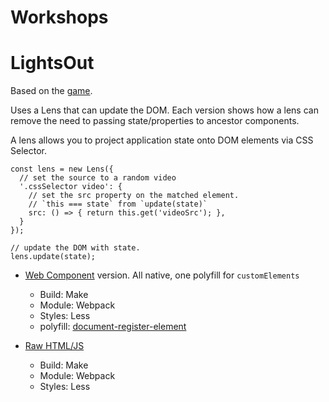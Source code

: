 # Workshops


# LightsOut
Based on the [game](https://en.wikipedia.org/wiki/Lights_Out_(game)).

Uses a Lens that can update the DOM. Each version shows how a lens can remove the need to passing state/properties to ancestor components.

A lens allows you to project application state onto DOM elements via CSS Selector.
```
const lens = new Lens({
  // set the source to a random video
  '.cssSelector video': {
    // set the src property on the matched element.
    // `this === state` from `update(state)`
    src: () => { return this.get('videoSrc'); },
  }  
});

// update the DOM with state.
lens.update(state);
```


* [Web Component](https://github.com/ripter/Workshops/tree/custom_element/lightsOut) version. All native, one polyfill for `customElements`
  * Build: Make
  * Module: Webpack
  * Styles: Less
  * polyfill: [document-register-element]( https://github.com/WebReflection/document-register-element)

* [Raw HTML/JS](https://github.com/ripter/Workshops/tree/raw_html)
  * Build: Make
  * Module: Webpack
  * Styles: Less
